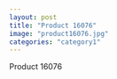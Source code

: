 ```yaml
---
layout: post
title: "Product 16076"
image: "product16076.jpg"
categories: "category1"
---
```

Product 16076
